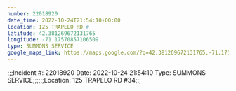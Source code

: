 ```yaml
---
number: 22018920
date_time: 2022-10-24T21:54:10+00:00
location: 125 TRAPELO RD #
latitude: 42.381269672131765
longitude: -71.17570857106509
type: SUMMONS SERVICE
google_maps_link: https://maps.google.com/?q=42.381269672131765,-71.17570857106509
---
```


;;;Incident #: 22018920  Date: 2022-10-24 21:54:10   Type: SUMMONS SERVICE;;;;;;Location: 125 TRAPELO RD #34;;;
